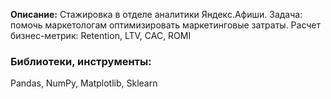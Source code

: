 **Описание:** 
Стажировка в отделе аналитики Яндекс.Афиши. Задача: помочь маркетологам оптимизировать маркетинговые затраты. Расчет бизнес-метрик: Retention, LTV, CAC, ROMI
### Библиотеки, инструменты:
Pandas, NumPy, Matplotlib, Sklearn
